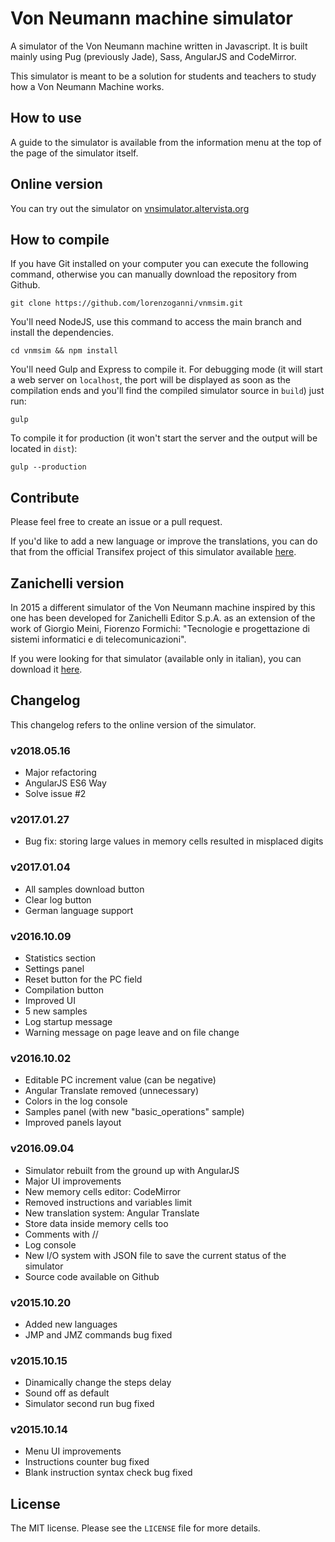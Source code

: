 # Von Neumann machine simulator

A simulator of the Von Neumann machine written in Javascript. It is built mainly using Pug (previously Jade), Sass, AngularJS and CodeMirror.

This simulator is meant to be a solution for students and teachers to study how a Von Neumann Machine works.

## How to use

A guide to the simulator is available from the information menu at the top of the page of the simulator itself.

## Online version

You can try out the simulator on [vnsimulator.altervista.org](http://vnsimulator.altervista.org/)

## How to compile

If you have Git installed on your computer you can execute the following command, otherwise you can manually download the repository from Github.

```
git clone https://github.com/lorenzoganni/vnmsim.git
```

You'll need NodeJS, use this command to access the main branch and install the dependencies.

```
cd vnmsim && npm install
```

You'll need Gulp and Express to compile it. For debugging mode (it will start a web server on `localhost`, the port will be displayed as soon as the compilation ends and you'll find the compiled simulator source in `build`) just run:

```
gulp
```

To compile it for production (it won't start the server and the output will be located in `dist`):

```
gulp --production
```

## Contribute

Please feel free to create an issue or a pull request.

If you'd like to add a new language or improve the translations, you can do that from the official Transifex project of this simulator available [here](https://www.transifex.com/lorenzo-ganni/von-neumann-machine-simulator/).

## Zanichelli version

In 2015 a different simulator of the Von Neumann machine inspired by this one has been developed for Zanichelli Editor S.p.A. as an extension of the work of Giorgio Meini, Fiorenzo Formichi: "Tecnologie e progettazione di sistemi informatici e di telecomunicazioni".

If you were looking for that simulator (available only in italian), you can download it [here](http://goo.gl/hSwG4m).

## Changelog

This changelog refers to the online version of the simulator.

### v2018.05.16
+ Major refactoring
+ AngularJS ES6 Way
+ Solve issue #2

### v2017.01.27
+ Bug fix: storing large values in memory cells resulted in misplaced digits

### v2017.01.04
+ All samples download button
+ Clear log button
+ German language support

### v2016.10.09
+ Statistics section
+ Settings panel
+ Reset button for the PC field
+ Compilation button
+ Improved UI
+ 5 new samples
+ Log startup message
+ Warning message on page leave and on file change

### v2016.10.02
+ Editable PC increment value (can be negative)
+ Angular Translate removed (unnecessary)
+ Colors in the log console
+ Samples panel (with new "basic_operations" sample)
+ Improved panels layout

### v2016.09.04
+ Simulator rebuilt from the ground up with AngularJS
+ Major UI improvements
+ New memory cells editor: CodeMirror
+ Removed instructions and variables limit
+ New translation system: Angular Translate
+ Store data inside memory cells too
+ Comments with //
+ Log console
+ New I/O system with JSON file to save the current status of the simulator
+ Source code available on Github

### v2015.10.20
+ Added new languages
+ JMP and JMZ commands bug fixed

### v2015.10.15
+ Dinamically change the steps delay
+ Sound off as default
+ Simulator second run bug fixed

### v2015.10.14
+ Menu UI improvements
+ Instructions counter bug fixed
+ Blank instruction syntax check bug fixed

## License

The MIT license. Please see the `LICENSE` file for more details.
